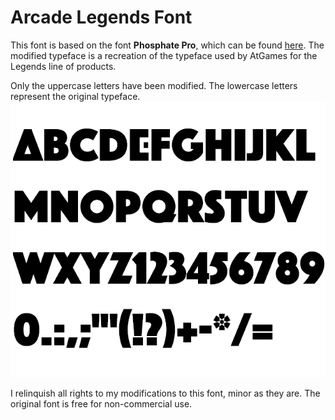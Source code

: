 # Arcade Legends Font
This font is based on the font **Phosphate Pro**, which can be found [here](https://www.dfonts.org/fonts/phosphate-pro-full-family/). The modified typeface is a recreation of the typeface used by AtGames for the Legends line of products.

Only the uppercase letters have been modified. The lowercase letters represent the original typeface.
![Font Sample](LegendsArcade-sample.png)

I relinquish all rights to my modifications to this font, minor as they are. The original font is free for non-commercial use.
